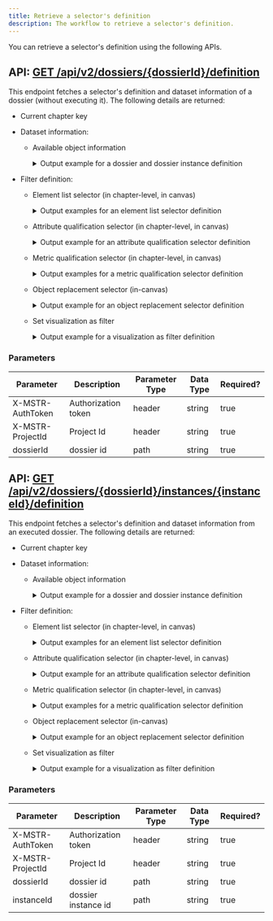```yaml
---
title: Retrieve a selector's definition
description: The workflow to retrieve a selector's definition.
---
```


You can retrieve a selector's definition using the following APIs.

## API: [GET /api/v2/dossiers/{dossierId}/definition](https://demo.microstrategy.com/MicroStrategyLibrary/api-docs/index.html#/Dossiers%20and%20Documents/getVisualizationList_1)

This endpoint fetches a selector's definition and dataset information of a dossier (without executing it). The following details are returned:

- Current chapter key
- Dataset information:

  - Available object information

    <details><summary>Output example for a dossier and dossier instance definition</summary>

    ```json
    { "id": "D29DC6464099A518DE19FEA4C25D346B", "name": "temp Dossier", "hasPrompt": false, "chapters": [ { "key": "K36", "name": "Chapter 1", "pages": [ { "key": "K53", "name": "Page 1", "visualizations": [ { "key": "K52", "name": "Visualization 1", "filteredTargetVisualizations": [ { "key": "W65" } ] }, { "key": "W62", "name": "Visualization 2" }, { "key": "W65", "name": "Visualization 3" } ], "inCanvasSelectors": [] } ], "filters": [ { "key": "W134", "name": "Cost", "summary": "((Cost Between 5707743.0 And 21191039.0))", "source": { "id": "7FD5B69611D5AC76C000D98A4CC5F24F", "type": 4 }, "synchronizedAcrossChapter":false "unset": false, "include": true, "multiSelected": true, "hasAllOption": true, "expression": { "operator": "And", "operands": [ { "operator": "Between", "operands": [ { "type": "metric", "id": "7FD5B69611D5AC76C000D98A4CC5F24F", "name": "Cost" }, { "type": "constant", "dataType": "Real", "value": "5707743" }, { "type": "constant", "dataType": "Real", "value": "21191039" } ] } ] }, "selections": [] }, { "key": "W138", "name": "Category", "summary": "Category In List Electronics", "source": { "id": "8D679D3711D3E4981000E787EC6DE8A4", "type": 12 }, "unset": false, "include": true, "multiSelected": true, "hasAllOption": true, "selections": [ { "id": "h2;8D679D3711D3E4981000E787EC6DE8A4", "name": "Electronics" } ] } ] } ], "datasets": [ { "name": "8DFA1ABC41C2F43530645FA90B80C745", "id": "New Dataset 1", "availableObjects": [ { "id": "8D679D3711D3E4981000E787EC6DE8A4", "name": "Category", "type": "attribute", "forms": [ { "id": "CCFBE2A5EADB4F50941FB879CCF1721C", "name": "DESC" } ] }, { "id": "7FD5B69611D5AC76C000D98A4CC5F24F", "name": "Cost", "type": "metric" } ] } ] }
    ```

    </details>

- Filter definition:

  - Element list selector (in chapter-level, in canvas)

    <details><summary>Output examples for an element list selector definition</summary>

    Common attribute element list:

    ```json
    {
      "key": "W228",
      "name": "Category",
      "summary": "Category In List Books, Movies",
      "source": {
        "id": "8D679D3711D3E4981000E787EC6DE8A4",
        "name": "Category",
        "type": 12
      },
      "synchronizedAcrossChapter": false,
      "selectorType": "attribute_element_list",
      "displayStyle": "check_boxes",
      "hasAllOption": true,
      "targets": [],
      "multiSelectionAllowed": true,
      "currentSelection": {
        "selectionStatus": "included",
        "allSelected": false,
        "elements": [
          { "id": "h1;8D679D3711D3E4981000E787EC6DE8A4", "name": "Books" },
          { "id": "h3;8D679D3711D3E4981000E787EC6DE8A4", "name": "Movies" }
        ]
      }
    }
    ```

    Dynamic selection applied:

    ```json
    {
      "key": "W77",
      "name": "Year",
      "summary": "",
      "source": {
        "id": "8D679D5111D3E4981000E787EC6DE8A4",
        "name": "Year",
        "type": 12
      },
      "synchronizedAcrossChapter": false,
      "selectorType": "attribute_element_list",
      "displayStyle": "check_boxes",
      "hasAllOption": true,
      "targets": [],
      "multiSelectionAllowed": true,
      "currentSelection": {
        "selectionStatus": "included",
        "dynamicSelectionApplied": true,
        "allSelected": false,
        "elements": []
      },
      "defaultDynamicSelection": { "status": "first_elements", "quantity": 1 }
    }
    ```

    </details>

  - Attribute qualification selector (in chapter-level, in canvas)

    <details><summary>Output example for an attribute qualification selector definition</summary>

    ```json
    {
      "key": "W230",
      "name": "Daytime",
      "summary": "((Daytime@ID Between '1/1/2014 12:00:14 AM' And '12/31/2016 11:59:59 PM'))",
      "source": {
        "id": "664D1AC647064FE9B35FF8A09780BC48",
        "name": "Daytime",
        "type": 12
      },
      "synchronizedAcrossChapter": false,
      "selectorType": "attribute_qualification",
      "displayStyle": "attribute_qualification",
      "hasAllOption": true,
      "targets": [],
      "multiSelectionAllowed": true,
      "currentSelection": {
        "selectionStatus": "included",
        "expression": {
          "operator": "Between",
          "operands": [
            {
              "type": "form",
              "attribute": {
                "id": "664D1AC647064FE9B35FF8A09780BC48",
                "name": "Daytime"
              },
              "form": { "id": "45C11FA478E745FEA08D781CEA190FE5", "name": "ID" }
            },
            {
              "type": "constant",
              "dataType": "TimeStamp",
              "value": "1/1/2014 12:00:14 AM"
            },
            {
              "type": "constant",
              "dataType": "TimeStamp",
              "value": "12/31/2016 11:59:59 PM"
            }
          ]
        }
      }
    }
    ```

    </details>

  - Metric qualification selector (in chapter-level, in canvas)

    <details><summary>Output examples for a metric qualification selector definition</summary>

    "Greater than" case:

    ```json
    {
      "key": "W232",
      "name": "Cost",
      "summary": "Cost >= 1000.0",
      "source": {
        "id": "7FD5B69611D5AC76C000D98A4CC5F24F",
        "name": "Cost",
        "type": 4
      },
      "synchronizedAcrossChapter": false,
      "selectorType": "metric_qualification",
      "displayStyle": "metric_qualification",
      "hasAllOption": true,
      "targets": [],
      "multiSelectionAllowed": true,
      "currentSelection": {
        "selectionStatus": "included",
        "expression": {
          "operator": "GreaterEqual",
          "operands": [
            {
              "type": "metric",
              "id": "7FD5B69611D5AC76C000D98A4CC5F24F",
              "name": "Cost"
            },
            { "type": "constant", "dataType": "Real", "value": "1000" }
          ]
        }
      }
    }
    ```

    "Not in" case:

    ```json
    {
      "key": "W232",
      "name": "Cost",
      "summary": "Cost [Not In] (1000.0,2000.0,3000.0)",
      "source": {
        "id": "7FD5B69611D5AC76C000D98A4CC5F24F",
        "name": "Cost",
        "type": 4
      },
      "synchronizedAcrossChapter": false,
      "selectorType": "metric_qualification",
      "displayStyle": "metric_qualification",
      "hasAllOption": true,
      "targets": [],
      "multiSelectionAllowed": true,
      "currentSelection": {
        "selectionStatus": "included",
        "expression": {
          "operator": "NotIn",
          "operands": [
            {
              "type": "metric",
              "id": "7FD5B69611D5AC76C000D98A4CC5F24F",
              "name": "Cost"
            },
            {
              "type": "constants",
              "dataType": "Real",
              "values": ["1000", "2000", "3000"]
            }
          ]
        }
      }
    }
    ```

    "Highest rank" case:

    ```json
    {
      "key": "W234",
      "name": "Revenue",
      "summary": "Rank&lt;ASC=False , ByValue=False &gt;(Revenue) <= 0.4",
      "source": {
        "id": "4C05177011D3E877C000B3B2D86C964F",
        "name": "Revenue",
        "type": 4
      },
      "synchronizedAcrossChapter": false,
      "selectorType": "metric_qualification",
      "displayStyle": "metric_qualification",
      "hasAllOption": true,
      "targets": [],
      "multiSelectionAllowed": true,
      "currentSelection": {
        "selectionStatus": "included",
        "expression": {
          "operator": "Percent.Top",
          "operands": [
            {
              "type": "metric",
              "id": "4C05177011D3E877C000B3B2D86C964F",
              "name": "Revenue"
            },
            { "type": "constant", "dataType": "Real", "value": "40%" }
          ]
        }
      }
    }
    ```

    </details>

  - Object replacement selector (in-canvas)

    <details><summary>Output example for an object replacement selector definition</summary>

    ```json
    {
      "key": "W203",
      "name": "Selector 2",
      "summary": "Selector 2 In List Cost",
      "selectorType": "object_replacement",
      "displayStyle": "hyper_links",
      "hasAllOption": false,
      "targets": [{ "key": "K52" }],
      "multiSelectionAllowed": false,
      "currentSelection": {
        "selectionStatus": "included",
        "objectItems": [
          {
            "id": "i7FD5B69611D5AC76C000D98A4CC5F24F;7FD5B69611D5AC76C000D98A4CC5F24F",
            "name": "Cost"
          }
        ]
      },
      "availableObjectItems": [
        {
          "id": "i7FD5B69611D5AC76C000D98A4CC5F24F;7FD5B69611D5AC76C000D98A4CC5F24F",
          "name": "Cost"
        },
        {
          "id": "i381980B211D40BC8C000C8906B98494F;381980B211D40BC8C000C8906B98494F",
          "name": "Discount"
        },
        {
          "id": "i4C051DB611D3E877C000B3B2D86C964F;4C051DB611D3E877C000B3B2D86C964F",
          "name": "Profit"
        }
      ]
    }
    ```

    </details>

  - Set visualization as filter

    <details><summary>Output example for a visualization as filter definition</summary>

    ```json
    {
      "visualizationKey": "W217",
      "selectorType": "visualization_as_filter",
      "targets": [{ "key": "W188" }, { "key": "W193" }],
      "currentSelection": {
        "selectionStatus": "included",
        "expression": {
          "operator": "Or",
          "operands": [
            {
              "operator": "In",
              "operands": [
                {
                  "type": "attribute",
                  "id": "8D679D5111D3E4981000E787EC6DE8A4",
                  "name": "Year"
                },
                {
                  "type": "elements",
                  "elements": [
                    {
                      "id": "8D679D5111D3E4981000E787EC6DE8A4:2014",
                      "name": "2014"
                    }
                  ]
                }
              ]
            }
          ]
        }
      }
    }
    ```

    </details>

### Parameters

| Parameter        | Description         | Parameter Type | Data Type | Required? |
| ---------------- | ------------------- | -------------- | --------- | --------- |
| X-MSTR-AuthToken | Authorization token | header         | string    | true      |
| X-MSTR-ProjectId | Project Id          | header         | string    | true      |
| dossierId        | dossier id          | path           | string    | true      |

## API: [GET /api/v2/dossiers/{dossierId}/instances/{instanceId}/definition](https://demo.microstrategy.com/MicroStrategyLibrary/api-docs/index.html#/Dossiers%20and%20Documents/getVisualizationList_2)

This endpoint fetches a selector's definition and dataset information from an executed dossier. The following details are returned:

- Current chapter key
- Dataset information:

  - Available object information

    <details><summary>Output example for a dossier and dossier instance definition</summary>

    ```json
    { "id": "D29DC6464099A518DE19FEA4C25D346B", "name": "temp Dossier", "hasPrompt": false, "chapters": [ { "key": "K36", "name": "Chapter 1", "pages": [ { "key": "K53", "name": "Page 1", "visualizations": [ { "key": "K52", "name": "Visualization 1", "filteredTargetVisualizations": [ { "key": "W65" } ] }, { "key": "W62", "name": "Visualization 2" }, { "key": "W65", "name": "Visualization 3" } ], "inCanvasSelectors": [] } ], "filters": [ { "key": "W134", "name": "Cost", "summary": "((Cost Between 5707743.0 And 21191039.0))", "source": { "id": "7FD5B69611D5AC76C000D98A4CC5F24F", "type": 4 }, "synchronizedAcrossChapter":false "unset": false, "include": true, "multiSelected": true, "hasAllOption": true, "expression": { "operator": "And", "operands": [ { "operator": "Between", "operands": [ { "type": "metric", "id": "7FD5B69611D5AC76C000D98A4CC5F24F", "name": "Cost" }, { "type": "constant", "dataType": "Real", "value": "5707743" }, { "type": "constant", "dataType": "Real", "value": "21191039" } ] } ] }, "selections": [] }, { "key": "W138", "name": "Category", "summary": "Category In List Electronics", "source": { "id": "8D679D3711D3E4981000E787EC6DE8A4", "type": 12 }, "unset": false, "include": true, "multiSelected": true, "hasAllOption": true, "selections": [ { "id": "h2;8D679D3711D3E4981000E787EC6DE8A4", "name": "Electronics" } ] } ] } ], "datasets": [ { "name": "8DFA1ABC41C2F43530645FA90B80C745", "id": "New Dataset 1", "availableObjects": [ { "id": "8D679D3711D3E4981000E787EC6DE8A4", "name": "Category", "type": "attribute", "forms": [ { "id": "CCFBE2A5EADB4F50941FB879CCF1721C", "name": "DESC" } ] }, { "id": "7FD5B69611D5AC76C000D98A4CC5F24F", "name": "Cost", "type": "metric" } ] } ] }
    ```

    </details>

- Filter definition:

  - Element list selector (in chapter-level, in canvas)

    <details><summary>Output examples for an element list selector definition</summary>

    Common attribute element list:

    ```json
    {
      "key": "W228",
      "name": "Category",
      "summary": "Category In List Books, Movies",
      "source": {
        "id": "8D679D3711D3E4981000E787EC6DE8A4",
        "name": "Category",
        "type": 12
      },
      "synchronizedAcrossChapter": false,
      "selectorType": "attribute_element_list",
      "displayStyle": "check_boxes",
      "hasAllOption": true,
      "targets": [],
      "multiSelectionAllowed": true,
      "currentSelection": {
        "selectionStatus": "included",
        "allSelected": false,
        "elements": [
          { "id": "h1;8D679D3711D3E4981000E787EC6DE8A4", "name": "Books" },
          { "id": "h3;8D679D3711D3E4981000E787EC6DE8A4", "name": "Movies" }
        ]
      }
    }
    ```

    Dynamic selection applied:

    ```json
    {
      "key": "W77",
      "name": "Year",
      "summary": "",
      "source": {
        "id": "8D679D5111D3E4981000E787EC6DE8A4",
        "name": "Year",
        "type": 12
      },
      "synchronizedAcrossChapter": false,
      "selectorType": "attribute_element_list",
      "displayStyle": "check_boxes",
      "hasAllOption": true,
      "targets": [],
      "multiSelectionAllowed": true,
      "currentSelection": {
        "selectionStatus": "included",
        "dynamicSelectionApplied": true,
        "allSelected": false,
        "elements": []
      },
      "defaultDynamicSelection": { "status": "first_elements", "quantity": 1 }
    }
    ```

    </details>

  - Attribute qualification selector (in chapter-level, in canvas)

    <details><summary>Output example for an attribute qualification selector definition</summary>

    ```json
    {
      "key": "W230",
      "name": "Daytime",
      "summary": "((Daytime@ID Between '1/1/2014 12:00:14 AM' And '12/31/2016 11:59:59 PM'))",
      "source": {
        "id": "664D1AC647064FE9B35FF8A09780BC48",
        "name": "Daytime",
        "type": 12
      },
      "synchronizedAcrossChapter": false,
      "selectorType": "attribute_qualification",
      "displayStyle": "attribute_qualification",
      "hasAllOption": true,
      "targets": [],
      "multiSelectionAllowed": true,
      "currentSelection": {
        "selectionStatus": "included",
        "expression": {
          "operator": "Between",
          "operands": [
            {
              "type": "form",
              "attribute": {
                "id": "664D1AC647064FE9B35FF8A09780BC48",
                "name": "Daytime"
              },
              "form": { "id": "45C11FA478E745FEA08D781CEA190FE5", "name": "ID" }
            },
            {
              "type": "constant",
              "dataType": "TimeStamp",
              "value": "1/1/2014 12:00:14 AM"
            },
            {
              "type": "constant",
              "dataType": "TimeStamp",
              "value": "12/31/2016 11:59:59 PM"
            }
          ]
        }
      }
    }
    ```

    </details>

  - Metric qualification selector (in chapter-level, in canvas)

    <details><summary>Output examples for a metric qualification selector definition</summary>

    "Greater than" case:

    ```json
    {
      "key": "W232",
      "name": "Cost",
      "summary": "Cost >= 1000.0",
      "source": {
        "id": "7FD5B69611D5AC76C000D98A4CC5F24F",
        "name": "Cost",
        "type": 4
      },
      "synchronizedAcrossChapter": false,
      "selectorType": "metric_qualification",
      "displayStyle": "metric_qualification",
      "hasAllOption": true,
      "targets": [],
      "multiSelectionAllowed": true,
      "currentSelection": {
        "selectionStatus": "included",
        "expression": {
          "operator": "GreaterEqual",
          "operands": [
            {
              "type": "metric",
              "id": "7FD5B69611D5AC76C000D98A4CC5F24F",
              "name": "Cost"
            },
            { "type": "constant", "dataType": "Real", "value": "1000" }
          ]
        }
      }
    }
    ```

    "Not in" case:

    ```json
    {
      "key": "W232",
      "name": "Cost",
      "summary": "Cost [Not In] (1000.0,2000.0,3000.0)",
      "source": {
        "id": "7FD5B69611D5AC76C000D98A4CC5F24F",
        "name": "Cost",
        "type": 4
      },
      "synchronizedAcrossChapter": false,
      "selectorType": "metric_qualification",
      "displayStyle": "metric_qualification",
      "hasAllOption": true,
      "targets": [],
      "multiSelectionAllowed": true,
      "currentSelection": {
        "selectionStatus": "included",
        "expression": {
          "operator": "NotIn",
          "operands": [
            {
              "type": "metric",
              "id": "7FD5B69611D5AC76C000D98A4CC5F24F",
              "name": "Cost"
            },
            {
              "type": "constants",
              "dataType": "Real",
              "values": ["1000", "2000", "3000"]
            }
          ]
        }
      }
    }
    ```

    "Highest rank" case:

    ```json
    {
      "key": "W234",
      "name": "Revenue",
      "summary": "Rank&lt;ASC=False , ByValue=False &gt;(Revenue) <= 0.4",
      "source": {
        "id": "4C05177011D3E877C000B3B2D86C964F",
        "name": "Revenue",
        "type": 4
      },
      "synchronizedAcrossChapter": false,
      "selectorType": "metric_qualification",
      "displayStyle": "metric_qualification",
      "hasAllOption": true,
      "targets": [],
      "multiSelectionAllowed": true,
      "currentSelection": {
        "selectionStatus": "included",
        "expression": {
          "operator": "Percent.Top",
          "operands": [
            {
              "type": "metric",
              "id": "4C05177011D3E877C000B3B2D86C964F",
              "name": "Revenue"
            },
            { "type": "constant", "dataType": "Real", "value": "40%" }
          ]
        }
      }
    }
    ```

    </details>

  - Object replacement selector (in-canvas)

    <details><summary>Output example for an object replacement selector definition</summary>

    ```json
    {
      "key": "W203",
      "name": "Selector 2",
      "summary": "Selector 2 In List Cost",
      "selectorType": "object_replacement",
      "displayStyle": "hyper_links",
      "hasAllOption": false,
      "targets": [{ "key": "K52" }],
      "multiSelectionAllowed": false,
      "currentSelection": {
        "selectionStatus": "included",
        "objectItems": [
          {
            "id": "i7FD5B69611D5AC76C000D98A4CC5F24F;7FD5B69611D5AC76C000D98A4CC5F24F",
            "name": "Cost"
          }
        ]
      },
      "availableObjectItems": [
        {
          "id": "i7FD5B69611D5AC76C000D98A4CC5F24F;7FD5B69611D5AC76C000D98A4CC5F24F",
          "name": "Cost"
        },
        {
          "id": "i381980B211D40BC8C000C8906B98494F;381980B211D40BC8C000C8906B98494F",
          "name": "Discount"
        },
        {
          "id": "i4C051DB611D3E877C000B3B2D86C964F;4C051DB611D3E877C000B3B2D86C964F",
          "name": "Profit"
        }
      ]
    }
    ```

    </details>

  - Set visualization as filter

    <details><summary>Output example for a visualization as filter definition</summary>

    ```json
    {
      "visualizationKey": "W217",
      "selectorType": "visualization_as_filter",
      "targets": [{ "key": "W188" }, { "key": "W193" }],
      "currentSelection": {
        "selectionStatus": "included",
        "expression": {
          "operator": "Or",
          "operands": [
            {
              "operator": "In",
              "operands": [
                {
                  "type": "attribute",
                  "id": "8D679D5111D3E4981000E787EC6DE8A4",
                  "name": "Year"
                },
                {
                  "type": "elements",
                  "elements": [
                    {
                      "id": "8D679D5111D3E4981000E787EC6DE8A4:2014",
                      "name": "2014"
                    }
                  ]
                }
              ]
            }
          ]
        }
      }
    }
    ```

    </details>

### Parameters

| Parameter        | Description         | Parameter Type | Data Type | Required? |
| ---------------- | ------------------- | -------------- | --------- | --------- |
| X-MSTR-AuthToken | Authorization token | header         | string    | true      |
| X-MSTR-ProjectId | Project Id          | header         | string    | true      |
| dossierId        | dossier id          | path           | string    | true      |
| instanceId       | dossier instance id | path           | string    | true      |
